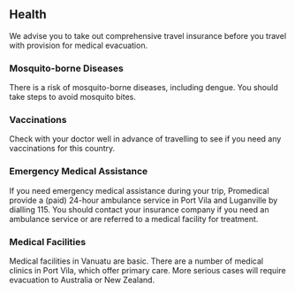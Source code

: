 ## Health

We advise you to take out comprehensive travel insurance before you travel with provision for medical evacuation.

### **Mosquito-borne Diseases**

There is a risk of mosquito-borne diseases, including dengue. You should take steps to avoid mosquito bites.

### **Vaccinations**

Check with your doctor well in advance of travelling to see if you need any vaccinations for this country.

### **Emergency Medical Assistance**

If you need emergency medical assistance during your trip, Promedical provide a (paid) 24-hour ambulance service in Port Vila and Luganville by dialling 115. You should contact your insurance company if you need an ambulance service or are referred to a medical facility for treatment.

### **Medical Facilities**

Medical facilities in Vanuatu are basic. There are a number of medical clinics in Port Vila, which offer primary care. More serious cases will require evacuation to Australia or New Zealand.